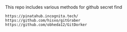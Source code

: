 This repo includes various methods for github secret find
```
https://pinatahub.incognita.tech/
https://github.com/hisxo/gitGraber
https://github.com/obheda12/GitDorker
```
